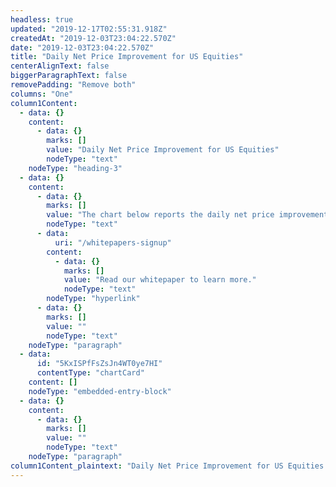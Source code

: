 ```yaml
---
headless: true
updated: "2019-12-17T02:55:31.918Z"
createdAt: "2019-12-03T23:04:22.570Z"
date: "2019-12-03T23:04:22.570Z"
title: "Daily Net Price Improvement for US Equities"
centerAlignText: false
biggerParagraphText: false
removePadding: "Remove both"
columns: "One"
column1Content:
  - data: {}
    content:
      - data: {}
        marks: []
        value: "Daily Net Price Improvement for US Equities"
        nodeType: "text"
    nodeType: "heading-3"
  - data: {}
    content:
      - data: {}
        marks: []
        value: "The chart below reports the daily net price improvement that is achievable with a simple strategy that leverages Quote Vector. "
        nodeType: "text"
      - data:
          uri: "/whitepapers-signup"
        content:
          - data: {}
            marks: []
            value: "Read our whitepaper to learn more."
            nodeType: "text"
        nodeType: "hyperlink"
      - data: {}
        marks: []
        value: ""
        nodeType: "text"
    nodeType: "paragraph"
  - data:
      id: "5KxISPfFsZsJn4WT0ye7HI"
      contentType: "chartCard"
    content: []
    nodeType: "embedded-entry-block"
  - data: {}
    content:
      - data: {}
        marks: []
        value: ""
        nodeType: "text"
    nodeType: "paragraph"
column1Content_plaintext: "Daily Net Price Improvement for US Equities The chart below reports the daily net price improvement that is achievable with a simple strategy that leverages Quote Vector. Read our whitepaper to learn more. "
---
```

